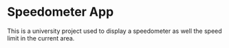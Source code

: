 # Speedometer App

This is a university project used to display a speedometer as well the speed limit in the current area.
